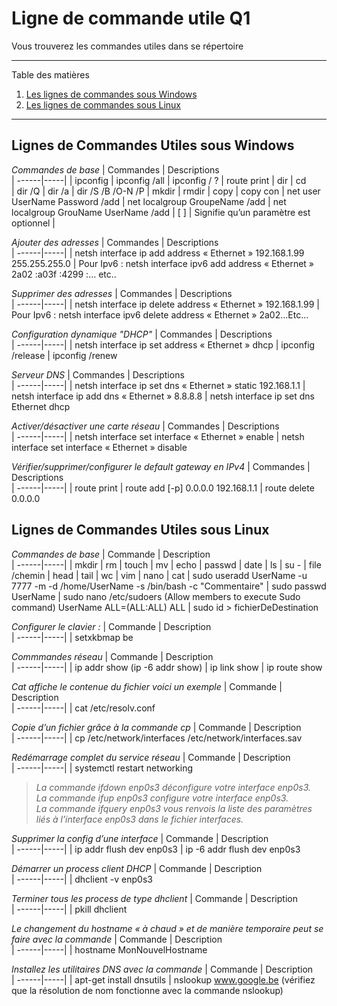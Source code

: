 # Ligne de commande utile Q1

Vous trouverez les commandes utiles dans se répertoire

*******
Table des matières  
 1. [Les lignes de commandes sous Windows](#LigneCommandeWindows)
 2. [Les lignes de commandes sous Linux](#LigneCommandeLinux)

*******

<div id='LigneCommandeWindows'/>

## Lignes de Commandes Utiles sous Windows 

*Commandes de base*
| Commandes        | Descriptions      
| ------|-----|
| ipconfig
| ipconfig /all
| ipconfig / ?
| route print
| dir
| cd \
| dir /Q
| dir /a
| dir /S /B /O-N /P
| mkdir
| rmdir
| copy
| copy con
| net user UserName Password /add
| net localgroup GroupeName /add
| net localgroup GrouName UserName /add
| [ ] | Signifie qu’un paramètre est optionnel |

*Ajouter des adresses*
| Commandes        | Descriptions      
| ------|-----|
| netsh interface ip add address « Ethernet » 192.168.1.99 255.255.255.0
| Pour Ipv6 : netsh interface ipv6 add address « Ethernet » 2a02 :a03f :4299 :… etc..

*Supprimer des adresses*
| Commandes        | Descriptions      
| ------|-----|
| netsh interface ip delete address « Ethernet » 192.168.1.99
| Pour Ipv6 : netsh interface ipv6 delete address « Ethernet » 2a02…Etc…

*Configuration dynamique "DHCP"*
| Commandes        | Descriptions      
| ------|-----|
| netsh interface ip set address « Ethernet » dhcp
| ipconfig /release
| ipconfig /renew

*Serveur DNS*
| Commandes        | Descriptions     
| ------|-----|
| netsh interface ip set dns « Ethernet » static 192.168.1.1
| netsh interface ip add dns « Ethernet » 8.8.8.8
| netsh interface ip set dns Ethernet dhcp

*Activer/désactiver une carte réseau*
| Commandes        | Descriptions      
| ------|-----|
| netsh interface set interface « Ethernet » enable
| netsh interface set interface « Ethernet » disable

*Vérifier/supprimer/configurer le default gateway en IPv4*
| Commandes        | Descriptions      
| ------|-----|
| route print
| route add [-p] 0.0.0.0 192.168.1.1
| route delete 0.0.0.0

<div id='LigneCommandeLinux'/>

## Lignes de Commandes Utiles sous Linux

*Commandes de base*
| Commande        | Description      
| ------|-----|
| mkdir
| rm
| touch
| mv
| echo
| passwd
| date
| ls
| su -
| file /chemin
| head
| tail
| wc
| vim
| nano
| cat
| sudo useradd UserName -u 7777 -m -d /home/UserName -s /bin/bash -c "Commentaire"
| sudo passwd UserName
| sudo nano /etc/sudoers (Allow members to execute Sudo command) UserName ALL=(ALL:ALL) ALL
| sudo id > fichierDeDestination

*Configurer le clavier :*
| Commande        | Description      
| ------|-----|
| setxkbmap be

*Commmandes réseau*
| Commande        | Description      
| ------|-----|
| ip addr show (ip -6 addr show)
| ip link show
| ip route show

*Cat affiche le contenue du fichier voici un exemple*
| Commande        | Description      
| ------|-----|
| cat /etc/resolv.conf

*Copie d’un fichier grâce à la commande cp*
| Commande        | Description      
| ------|-----|
| cp /etc/network/interfaces /etc/network/interfaces.sav

*Redémarrage complet du service réseau*
| Commande        | Description      
| ------|-----|
| systemctl restart networking

>*La commande ifdown enp0s3 déconfigure votre interface enp0s3.<br>
La commande ifup enp0s3 configure votre interface enp0s3.<br>
La commande ifquery enp0s3 vous renvois la liste des paramètres liés à l’interface enp0s3 dans le fichier interfaces.*

*Supprimer la config d’une interface*
| Commande        | Description      
| ------|-----|
| ip addr flush dev enp0s3
| ip -6 addr flush dev enp0s3

*Démarrer un process client DHCP*
| Commande        | Description      
| ------|-----|
| dhclient -v enp0s3

*Terminer tous les process de type dhclient*
| Commande        | Description      
| ------|-----|
| pkill dhclient

*Le changement du hostname « à chaud » et de manière temporaire peut se faire avec la 
commande*
| Commande        | Description      
| ------|-----|
| hostname MonNouvelHostname

*Installez les utilitaires DNS avec la commande*
| Commande        | Description      
| ------|-----|
| apt-get install dnsutils
| nslookup www.google.be (vérifiez que la résolution de nom fonctionne avec la commande nslookup)
